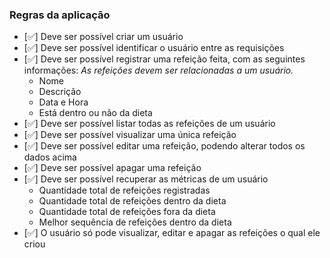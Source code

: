 ### Regras da aplicação

- [✅] Deve ser possível criar um usuário
- [✅] Deve ser possível identificar o usuário entre as requisições
- [✅] Deve ser possível registrar uma refeição feita, com as seguintes informações:
  _As refeições devem ser relacionadas a um usuário._
  - Nome
  - Descrição
  - Data e Hora
  - Está dentro ou não da dieta
- [✅] Deve ser possível listar todas as refeições de um usuário
- [✅] Deve ser possível visualizar uma única refeição
- [✅] Deve ser possível editar uma refeição, podendo alterar todos os dados acima
- [✅] Deve ser possível apagar uma refeição
- [✅] Deve ser possível recuperar as métricas de um usuário
  - Quantidade total de refeições registradas
  - Quantidade total de refeições dentro da dieta
  - Quantidade total de refeições fora da dieta
  - Melhor sequência de refeições dentro da dieta
- [✅] O usuário só pode visualizar, editar e apagar as refeições o qual ele criou
